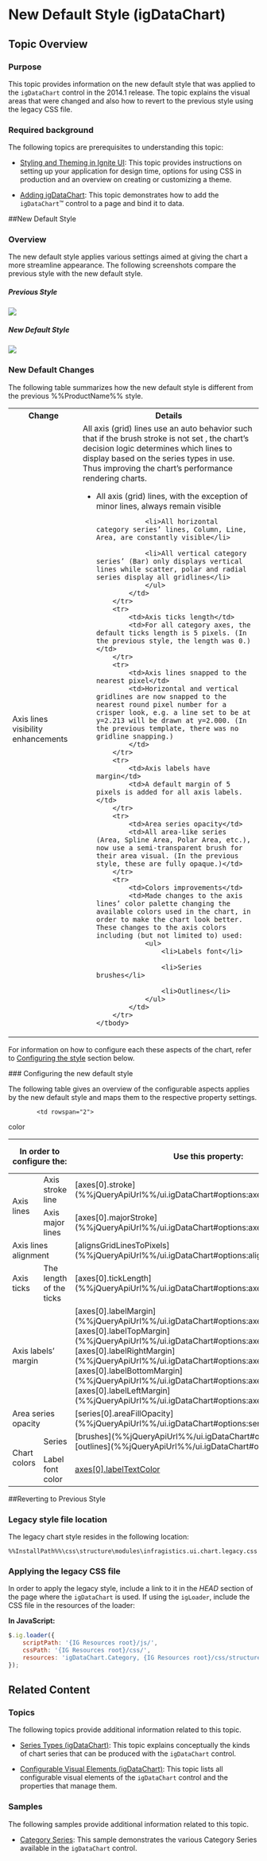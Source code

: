﻿<!--
|metadata|
{
    "fileName": "igdatachart-new-default-style",
    "controlName": "igDataChart",
    "tags": ["Charting","Styling","Theming"]
}
|metadata|
-->

# New Default Style (igDataChart)



## Topic Overview


### Purpose

This topic provides information on the new default style that was applied to the `igDataChart` control in the 2014.1 release. The topic explains the visual areas that were changed and also how to revert to the previous style using the legacy CSS file.

### Required background

The following topics are prerequisites to understanding this topic:

-	[Styling and Theming in Ignite UI](Deployment-Guide-Styling-and-Theming.html): This topic provides instructions on setting up your application for design time, options for using CSS in production and an overview on creating or customizing a theme.

-	[Adding igDataChart](igDataChart-Adding.html): This topic demonstrates how to add the `igDataChart`™ control to a page and bind it to data.

##New Default Style
### Overview

The new default style applies various settings aimed at giving the chart a more streamline appearance. The following screenshots compare the previous style with the new default style.


##### Previous Style

![](images/Applying_the_New_Style_1.png)

##### New Default Style

![](images/Applying_the_New_Style_2.png)

### New Default Changes

The following table summarizes how the new default style is different from the previous %%ProductName%% style.

<table class="table">
	<tbody>
	    <tr>
	        <th>Change</th>
	        <th>Details</th>
	    </tr>
	    <tr>
	        <td>Axis lines visibility enhancements</td>
	        <td>
	            All axis (grid) lines use an auto behavior such that if the brush stroke is not set , the chart’s decision logic determines which lines to display based on the series types in use. Thus improving the chart’s performance rendering charts.
	            <ul>
	                <li>All axis (grid) lines, with the 										exception of minor lines, always 										remain visible</li>
	
	            <li>All horizontal category series’ lines, Column, Line, Area, are constantly visible</li>
	
	            <li>All vertical category series’ (Bar) only displays vertical lines while scatter, polar and radial series display all gridlines</li>
	            </ul>
	        </td>
	    </tr>
	    <tr>
	        <td>Axis ticks length</td>
	        <td>For all category axes, the default ticks length is 5 pixels. (In the previous style, the length was 0.)</td>
	    </tr>
	    <tr>
	        <td>Axis lines snapped to the nearest pixel</td>
	        <td>Horizontal and vertical gridlines are now snapped to the nearest round pixel number for a crisper look, e.g. a line set to be at y=2.213 will be drawn at y=2.000. (In the previous template, there was no gridline snapping.)
	        </td>
	    </tr>
	    <tr>
	        <td>Axis labels have margin</td>
	        <td>A default margin of 5 pixels is added for all axis labels.</td>
	    </tr>
	    <tr>
	        <td>Area series opacity</td>
	        <td>All area-like series (Area, Spline Area, Polar Area, etc.), now use a semi-transparent brush for their area visual. (In the previous style, these are fully opaque.)</td>
	    </tr>
	    <tr>
	        <td>Colors improvements</td>
	        <td>Made changes to the axis lines’ color palette changing the available colors used in the chart, in order to make the chart look better. These changes to the axis colors including (but not limited to) used:
	            <ul>
	                <li>Labels font</li>
	
	                <li>Series brushes</li>
	
	                <li>Outlines</li>
	            </ul>
	        </td>
	    </tr>
	</tbody>
</table>

For information on how to configure each these aspects of the chart, refer to [Configuring the style](#_Style_config) section below.

###<a id="_Style_config"></a> Configuring the new default style

The following table gives an overview of the configurable aspects applies by the new default style and maps them to the respective property settings.

<table class="table table-bordered">
    <thead>
        <tr>
            <th colspan="2">
In order to configure the:
            </th>
            <th>
Use this property:
            </th>
            <th>
And set it to the desired:
            </th>
        </tr>
    </thead>
    <tbody>
        <tr>
            <td rowspan="2">
Axis lines
            </td>
            <td>
Axis stroke line
            </td>
            <td>
[axes[0].stroke](%%jQueryApiUrl%%/ui.igDataChart#options:axes.stroke)
            </td>
            <td rowspan="2">
color
            </td>
        </tr>
        <tr>
            <td>
Axis major lines
            </td>
            <td>
[axes[0].majorStroke](%%jQueryApiUrl%%/ui.igDataChart#options:axes.majorStroke)
            </td>
        </tr>
        <tr>
            <td colspan="2">
Axis lines alignment
            </td>
            <td>
[alignsGridLinesToPixels](%%jQueryApiUrl%%/ui.igDataChart#options:alignsGridLinesToPixels)
            </td>
            <td>
value
            </td>
        </tr>
        <tr>
            <td>
Axis ticks
            </td>
            <td>
The length of the ticks
            </td>
            <td>
[axes[0].tickLength](%%jQueryApiUrl%%/ui.igDataChart#options:axes.tickLength)
            </td>
            <td>
length
            </td>
        </tr>
        <tr>
            <td colspan="2">
Axis labels’ margin
            </td>
            <td>
[axes[0].labelMargin](%%jQueryApiUrl%%/ui.igDataChart#options:axes.labelMargin)
                <br />
[axes[0].labelTopMargin](%%jQueryApiUrl%%/ui.igDataChart#options:axes.labelTopMargin)
                <br />
[axes[0].labelRightMargin](%%jQueryApiUrl%%/ui.igDataChart#options:axes.labelRightMargin)
                <br />
[axes[0].labelBottomMargin](%%jQueryApiUrl%%/ui.igDataChart#options:axes.labelBottomMargin)
                <br />
[axes[0].labelLeftMargin](%%jQueryApiUrl%%/ui.igDataChart#options:axes.labelLeftMargin)
            </td>
            <td>
margin
            </td>
        </tr>
        <tr>
            <td colspan="2">
Area series opacity
            </td>
            <td>
[series[0].areaFillOpacity](%%jQueryApiUrl%%/ui.igDataChart#options:series.areaFillOpacity)
            </td>
            <td>
opacity value
            </td>
        </tr>
        <tr>
            <td rowspan="2">
Chart colors
            </td>
            <td>
Series
            </td>
            <td>
[brushes](%%jQueryApiUrl%%/ui.igDataChart#options:brushes)
                <br />
[outlines](%%jQueryApiUrl%%/ui.igDataChart#options:outlines)
            </td>

            <td rowspan="2">
color
            </td>
        </tr>
        <tr>
            <td>
Label font color
            </td>
            <td>
[axes[0].labelTextColor](%%jQueryApiUrl%%/ui.igDataChart#options:axes.labelTextColor)
            </td>
        </tr>
    </tbody>
</table>




##Reverting to Previous Style


### Legacy style file location

The legacy chart style resides in the following location:

```
%%InstallPath%%\css\structure\modules\infragistics.ui.chart.legacy.css
```

### Applying the legacy CSS file

In order to apply the legacy style, include a link to it in the *HEAD* section of the page where the `igDataChart` is used. If using the `igLoader`, include the CSS file in the resources of the loader:

**In JavaScript:**

```js
$.ig.loader({
    scriptPath: '{IG Resources root}/js/',
    cssPath: '{IG Resources root}/css/',
    resources: 'igDataChart.Category, {IG Resources root}/css/structure/modules/infragistics.ui.chart.legacy.css'
});
```



## Related Content


### Topics

The following topics provide additional information related to this topic.

-	[Series Types (igDataChart)](igDataChart-Series-Types.html):  This topic explains conceptually the kinds of chart series that can be produced with the `igDataChart` control.

-	[Configurable Visual Elements (igDataChart)](igDataChart-Visual-Elements.html):  This topic lists all configurable visual elements of the `igDataChart` control and the properties that manage them.

### Samples

The following samples provide additional information related to this topic.

-	[Category Series](%%SamplesUrl%%/data-chart/category-series): This sample demonstrates the various Category Series available in the `igDataChart` control.





 

 


